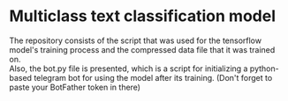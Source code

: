 # Multiclass text classification model
The repository consists of the script that was used for the tensorflow model's training process and the compressed data file that it was trained on. 
<br>Also, the bot.py file is presented, which is a script for initializing a python-based telegram bot for using the model after its training. (Don't forget to paste your BotFather token in there)
